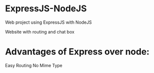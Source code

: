 # ExpressJS-NodeJS
Web project using ExpressJS with NodeJS

Website with routing and chat box

# Advantages of Express over node:
Easy Routing
No Mime Type
